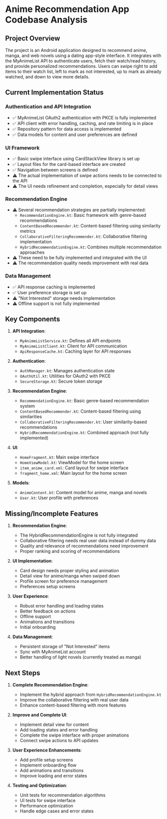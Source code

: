 # Anime Recommendation App Codebase Analysis

## Project Overview

The project is an Android application designed to recommend anime, manga, and web novels using a dating app-style interface. It integrates with the MyAnimeList API to authenticate users, fetch their watch/read history, and provide personalized recommendations. Users can swipe right to add items to their watch list, left to mark as not interested, up to mark as already watched, and down to view more details.

## Current Implementation Status

### Authentication and API Integration
- ✅ MyAnimeList OAuth2 authentication with PKCE is fully implemented
- ✅ API client with error handling, caching, and rate limiting is in place
- ✅ Repository pattern for data access is implemented
- ✅ Data models for content and user preferences are defined

### UI Framework
- ✅ Basic swipe interface using CardStackView library is set up
- ✅ Layout files for the card-based interface are created
- ✅ Navigation between screens is defined
- ⚠️ The actual implementation of swipe actions needs to be connected to the API
- ⚠️ The UI needs refinement and completion, especially for detail views

### Recommendation Engine
- ⚠️ Several recommendation strategies are partially implemented:
  - `RecommendationEngine.kt`: Basic framework with genre-based recommendations
  - `ContentBasedRecommender.kt`: Content-based filtering using similarity metrics
  - `CollaborativeFilteringRecommender.kt`: Collaborative filtering implementation
  - `HybridRecommendationEngine.kt`: Combines multiple recommendation approaches
- ⚠️ These need to be fully implemented and integrated with the UI
- ⚠️ The recommendation quality needs improvement with real data

### Data Management
- ✅ API response caching is implemented
- ✅ User preference storage is set up
- ⚠️ "Not Interested" storage needs implementation
- ⚠️ Offline support is not fully implemented

## Key Components

1. **API Integration**:
   - `MyAnimeListService.kt`: Defines all API endpoints
   - `MyAnimeListClient.kt`: Client for API communication
   - `ApiResponseCache.kt`: Caching layer for API responses

2. **Authentication**:
   - `AuthManager.kt`: Manages authentication state
   - `OAuthUtil.kt`: Utilities for OAuth2 with PKCE
   - `SecureStorage.kt`: Secure token storage

3. **Recommendation Engine**:
   - `RecommendationEngine.kt`: Basic genre-based recommendation system
   - `ContentBasedRecommender.kt`: Content-based filtering using similarities
   - `CollaborativeFilteringRecommender.kt`: User similarity-based recommendations
   - `HybridRecommendationEngine.kt`: Combined approach (not fully implemented)

4. **UI**:
   - `HomeFragment.kt`: Main swipe interface
   - `HomeViewModel.kt`: ViewModel for the home screen
   - `item_anime_card.xml`: Card layout for swipe interface
   - `fragment_home.xml`: Main layout for the home screen

5. **Models**:
   - `AnimeContent.kt`: Content model for anime, manga and novels
   - `User.kt`: User profile with preferences

## Missing/Incomplete Features

1. **Recommendation Engine**:
   - The HybridRecommendationEngine is not fully integrated
   - Collaborative filtering needs real user data instead of dummy data
   - Quality and relevance of recommendations need improvement
   - Proper ranking and scoring of recommendations

2. **UI Implementation**:
   - Card design needs proper styling and animation
   - Detail view for anime/manga when swiped down
   - Profile screen for preference management
   - Preferences setup screens

3. **User Experience**:
   - Robust error handling and loading states
   - Better feedback on actions
   - Offline support
   - Animations and transitions
   - Initial onboarding

4. **Data Management**:
   - Persistent storage of "Not Interested" items
   - Sync with MyAnimeList account
   - Better handling of light novels (currently treated as manga)

## Next Steps

1. **Complete Recommendation Engine**:
   - Implement the hybrid approach from `HybridRecommendationEngine.kt`
   - Improve the collaborative filtering with real user data
   - Enhance content-based filtering with more features

2. **Improve and Complete UI**:
   - Implement detail view for content
   - Add loading states and error handling
   - Complete the swipe interface with proper animations
   - Connect swipe actions to API updates

3. **User Experience Enhancements**:
   - Add profile setup screens
   - Implement onboarding flow
   - Add animations and transitions
   - Improve loading and error states

4. **Testing and Optimization**:
   - Unit tests for recommendation algorithms
   - UI tests for swipe interface
   - Performance optimization
   - Handle edge cases and error states